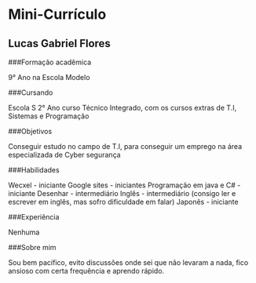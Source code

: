 
# Mini-Currículo
## Lucas Gabriel Flores
###Formação acadêmica

9° Ano na Escola Modelo

###Cursando

Escola S 2° Ano curso Técnico Integrado, com os cursos extras de T.I, Sistemas e Programação

###Objetivos

Conseguir estudo no campo de T.I, para conseguir um emprego na área especializada de Cyber segurança

###Habilidades

Wecxel - iniciante
Google sites - iniciantes
Programação em java e C# - iniciante
Desenhar - intermediário
Inglês - intermediário (consigo ler e escrever em inglês, mas sofro dificuldade em falar)
Japonês - iniciante

###Experiência

Nenhuma

###Sobre mim

Sou bem pacífico, evito discussões onde sei que não levaram a nada, fico ansioso com certa frequência e aprendo rápido.
